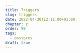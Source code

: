```yaml
---
title: Triggers
slug: triggers
date: 2022-04-30T12:11:00+01:00
chapter: z
order: 99
tags:
  - postgres
draft: true
---
```

